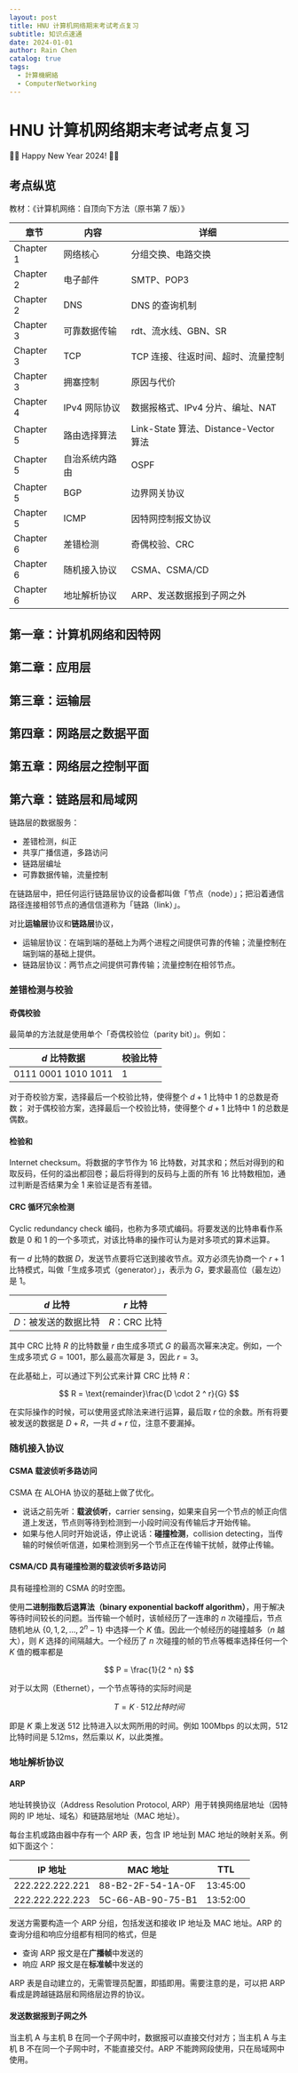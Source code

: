 ```yaml
---
layout: post
title: HNU 计算机网络期末考试考点复习
subtitle: 知识点速通
date: 2024-01-01
author: Rain Chen
catalog: true
tags:
  - 計算機網絡
  - ComputerNetworking
---
```


# HNU 计算机网络期末考试考点复习

🎉🎉 Happy New Year 2024! 🎉🎉

## 考点纵览

教材：《计算机网络：自顶向下方法（原书第 7 版）》

| 章节 | 内容 | 详细 |
| --- | --- | --- |
| Chapter 1 | 网络核心 | 分组交换、电路交换 |
| Chapter 2 | 电子邮件 | SMTP、POP3 |
| Chapter 2 | DNS | DNS 的查询机制 |
| Chapter 3 | 可靠数据传输 | rdt、流水线、GBN、SR |
| Chapter 3 | TCP | TCP 连接、往返时间、超时、流量控制 |
| Chapter 3 | 拥塞控制 | 原因与代价 |
| Chapter 4 | IPv4 网际协议 | 数据报格式、IPv4 分片、编址、NAT |
| Chapter 5 | 路由选择算法 | Link-State 算法、Distance-Vector 算法 |
| Chapter 5 | 自治系统内路由 | OSPF |
| Chapter 5 | BGP | 边界网关协议 |
| Chapter 5 | ICMP | 因特网控制报文协议 |
| Chapter 6 | 差错检测 | 奇偶校验、CRC |
| Chapter 6 | 随机接入协议 | CSMA、CSMA/CD |
| Chapter 6 | 地址解析协议 | ARP、发送数据报到子网之外 |

## 第一章：计算机网络和因特网



## 第二章：应用层



## 第三章：运输层



## 第四章：网路层之数据平面



## 第五章：网络层之控制平面



## 第六章：链路层和局域网

链路层的数据服务：

- 差错检测，纠正
- 共享广播信道，多路访问
- 链路层编址
- 可靠数据传输，流量控制

在链路层中，把任何运行链路层协议的设备都叫做「节点（node）」；把沿着通信路径连接相邻节点的通信信道称为「链路（link）」。

对比**运输层**协议和**链路层**协议，

- 运输层协议：在端到端的基础上为两个进程之间提供可靠的传输；流量控制在端到端的基础上提供。
- 链路层协议：两节点之间提供可靠传输；流量控制在相邻节点。

### 差错检测与校验

#### 奇偶校验

最简单的方法就是使用单个「奇偶校验位（parity bit）」。例如：

| $d$ 比特数据 | 校验比特 |
| --- | --- |
| 0111 0001 1010 1011 | 1 |

对于奇校验方案，选择最后一个校验比特，使得整个 $d + 1$ 比特中 $1$ 的总数是奇数；
对于偶校验方案，选择最后一个校验比特，使得整个 $d + 1$ 比特中 $1$ 的总数是偶数。

#### 检验和

Internet checksum。将数据的字节作为 16 比特数，对其求和；然后对得到的和取反码，任何的溢出都回卷；最后将得到的反码与上面的所有 16 比特数相加，通过判断是否结果为全 1 来验证是否有差错。

#### CRC 循环冗余检测

Cyclic redundancy check 编码，也称为多项式编码。将要发送的比特串看作系数是 0 和 1 的一个多项式，对该比特串的操作可认为是对多项式的算术运算。

有一 $d$ 比特的数据 $D$，发送节点要将它送到接收节点。双方必须先协商一个 $r + 1$ 比特模式，叫做「生成多项式（generator）」，表示为 $G$，要求最高位（最左边）是 1。

| $d$ 比特 | $r$ 比特 |
| --- | --- |
| $D$：被发送的数据比特 | $R$：CRC 比特 |

其中 CRC 比特 $R$ 的比特数量 $r$ 由生成多项式 $G$ 的最高次幂来决定。例如，一个生成多项式 $G = 1001$，那么最高次幂是 $3$，因此 $r = 3$。

在此基础上，可以通过下列公式来计算 CRC 比特 $R$：

$$
R = \text{remainder}\frac{D \cdot 2 ^ r}{G}
$$

在实际操作的时候，可以使用竖式除法来进行运算，最后取 $r$ 位的余数。所有将要被发送的数据是 $D + R$，一共 $d + r$ 位，注意不要漏掉。

### 随机接入协议

#### CSMA 载波侦听多路访问

CSMA 在 ALOHA 协议的基础上做了优化。

- 说话之前先听：**载波侦听**，carrier sensing，如果来自另一个节点的帧正向信道上发送，节点则等待到检测到一小段时间没有传输后才开始传输。
- 如果与他人同时开始说话，停止说话：**碰撞检测**，collision detecting，当传输的时候侦听信道，如果检测到另一个节点正在传输干扰帧，就停止传输。

#### CSMA/CD 具有碰撞检测的载波侦听多路访问

具有碰撞检测的 CSMA 的时空图。

使用**二进制指数后退算法（binary exponential backoff algorithm）**，用于解决等待时间较长的问题。当传输一个帧时，该帧经历了一连串的 $n$ 次碰撞后，节点随机地从 $\{0, 1, 2, ..., 2 ^ n - 1\}$ 中选择一个 $K$ 值。因此一个帧经历的碰撞越多（$n$ 越大），则 $K$ 选择的间隔越大。一个经历了 $n$ 次碰撞的帧的节点等概率选择任何一个 $K$ 值的概率都是

$$
P = \frac{1}{2 ^ n}
$$

对于以太网（Ethernet），一个节点等待的实际时间是

$$
T = K \cdot 512 比特时间
$$

即是 $K$ 乘上发送 512 比特进入以太网所用的时间。例如 100Mbps 的以太网，512 比特时间是 $5.12 \text{ms}$，然后乘以 $K$，以此类推。

### 地址解析协议

#### ARP

地址转换协议（Address Resolution Protocol, ARP）用于转换网络层地址（因特网的 IP 地址、域名）和链路层地址（MAC 地址）。

每台主机或路由器中存有一个 ARP 表，包含 IP 地址到 MAC 地址的映射关系。例如下面这个：

| IP 地址 | MAC 地址 | TTL |
| --- | --- | --- |
| 222.222.222.221 | 88-B2-2F-54-1A-0F | 13:45:00 |
| 222.222.222.223 | 5C-66-AB-90-75-B1 | 13:52:00 |

发送方需要构造一个 ARP 分组，包括发送和接收 IP 地址及 MAC 地址。ARP 的查询分组和响应分组都有相同的格式，但是

- 查询 ARP 报文是在**广播帧**中发送的
- 响应 ARP 报文是在**标准帧**中发送的

ARP 表是自动建立的，无需管理员配置，即插即用。需要注意的是，可以把 ARP 看成是跨越链路层和网络层边界的协议。

#### 发送数据报到子网之外

当主机 A 与主机 B 在同一个子网中时，数据报可以直接交付对方；当主机 A 与主机 B 不在同一个子网中时，不能直接交付。ARP 不能跨网段使用，只在局域网中使用。